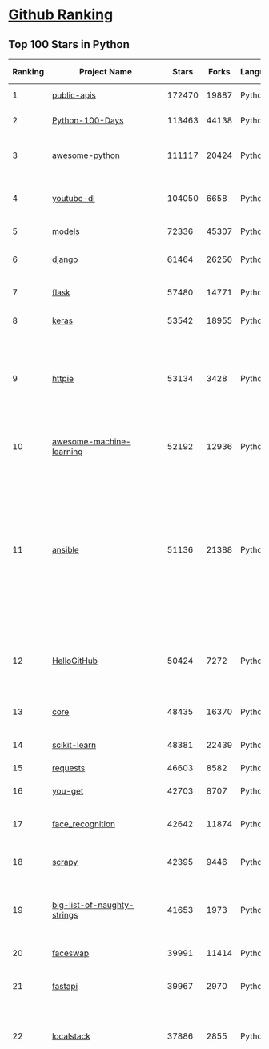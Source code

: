 [Github Ranking](../README.md)
==========

## Top 100 Stars in Python

| Ranking | Project Name | Stars | Forks | Language | Open Issues | Description | Last Commit |
| ------- | ------------ | ----- | ----- | -------- | ----------- | ----------- | ----------- |
| 1 | [public-apis](https://github.com/public-apis/public-apis) | 172470 | 19887 | Python | 0 | A collective list of free APIs | 2016-03-20T23:49:42Z |
| 2 | [Python-100-Days](https://github.com/jackfrued/Python-100-Days) | 113463 | 44138 | Python | 0 | Python - 100天从新手到大师 | 2018-03-01T16:05:52Z |
| 3 | [awesome-python](https://github.com/vinta/awesome-python) | 111117 | 20424 | Python | 0 | A curated list of awesome Python frameworks, libraries, software and resources | 2014-06-27T21:00:06Z |
| 4 | [youtube-dl](https://github.com/ytdl-org/youtube-dl) | 104050 | 6658 | Python | 0 | Command-line program to download videos from YouTube.com and other video sites | 2010-10-31T14:35:07Z |
| 5 | [models](https://github.com/tensorflow/models) | 72336 | 45307 | Python | 0 | Models and examples built with TensorFlow | 2016-02-05T01:15:20Z |
| 6 | [django](https://github.com/django/django) | 61464 | 26250 | Python | 0 | The Web framework for perfectionists with deadlines. | 2012-04-28T02:47:18Z |
| 7 | [flask](https://github.com/pallets/flask) | 57480 | 14771 | Python | 0 | The Python micro framework for building web applications. | 2010-04-06T11:11:59Z |
| 8 | [keras](https://github.com/keras-team/keras) | 53542 | 18955 | Python | 0 | Deep Learning for humans | 2015-03-28T00:35:42Z |
| 9 | [httpie](https://github.com/httpie/httpie) | 53134 | 3428 | Python | 0 | As easy as /aitch-tee-tee-pie/ 🥧 Modern, user-friendly command-line HTTP client for the API era. JSON support, colors, sessions, downloads, plugins & more. https://twitter.com/httpie | 2012-02-25T12:39:13Z |
| 10 | [awesome-machine-learning](https://github.com/josephmisiti/awesome-machine-learning) | 52192 | 12936 | Python | 0 | A curated list of awesome Machine Learning frameworks, libraries and software. | 2014-07-15T19:11:19Z |
| 11 | [ansible](https://github.com/ansible/ansible) | 51136 | 21388 | Python | 0 | Ansible is a radically simple IT automation platform that makes your applications and systems easier to deploy and maintain. Automate everything from code deployment to network configuration to cloud management, in a language that approaches plain English, using SSH, with no agents to install on remote systems. https://docs.ansible.com. | 2012-03-06T14:58:02Z |
| 12 | [HelloGitHub](https://github.com/521xueweihan/HelloGitHub) | 50424 | 7272 | Python | 0 | :octocat: 分享 GitHub 上有趣、入门级的开源项目。Share interesting, entry-level open source projects on GitHub. | 2016-05-04T06:24:11Z |
| 13 | [core](https://github.com/home-assistant/core) | 48435 | 16370 | Python | 0 | :house_with_garden: Open source home automation that puts local control and privacy first. | 2013-09-17T07:29:48Z |
| 14 | [scikit-learn](https://github.com/scikit-learn/scikit-learn) | 48381 | 22439 | Python | 0 | scikit-learn: machine learning in Python | 2010-08-17T09:43:38Z |
| 15 | [requests](https://github.com/psf/requests) | 46603 | 8582 | Python | 0 | A simple, yet elegant, HTTP library. | 2011-02-13T18:38:17Z |
| 16 | [you-get](https://github.com/soimort/you-get) | 42703 | 8707 | Python | 0 | :arrow_double_down: Dumb downloader that scrapes the web | 2012-08-20T15:53:36Z |
| 17 | [face_recognition](https://github.com/ageitgey/face_recognition) | 42642 | 11874 | Python | 0 | The world's simplest facial recognition api for Python and the command line | 2017-03-03T21:52:39Z |
| 18 | [scrapy](https://github.com/scrapy/scrapy) | 42395 | 9446 | Python | 0 | Scrapy, a fast high-level web crawling & scraping framework for Python. | 2010-02-22T02:01:14Z |
| 19 | [big-list-of-naughty-strings](https://github.com/minimaxir/big-list-of-naughty-strings) | 41653 | 1973 | Python | 0 | The Big List of Naughty Strings is a list of strings which have a high probability of causing issues when used as user-input data. | 2015-08-08T20:57:20Z |
| 20 | [faceswap](https://github.com/deepfakes/faceswap) | 39991 | 11414 | Python | 0 | Deepfakes Software For All | 2017-12-19T09:44:13Z |
| 21 | [fastapi](https://github.com/tiangolo/fastapi) | 39967 | 2970 | Python | 0 | FastAPI framework, high performance, easy to learn, fast to code, ready for production | 2018-12-08T08:21:47Z |
| 22 | [localstack](https://github.com/localstack/localstack) | 37886 | 2855 | Python | 0 | 💻  A fully functional local AWS cloud stack. Develop and test your cloud & Serverless apps offline! | 2016-10-25T23:48:03Z |
| 23 | [funNLP](https://github.com/fighting41love/funNLP) | 35706 | 10337 | Python | 0 | 中英文敏感词、语言检测、中外手机/电话归属地/运营商查询、名字推断性别、手机号抽取、身份证抽取、邮箱抽取、中日文人名库、中文缩写库、拆字词典、词汇情感值、停用词、反动词表、暴恐词表、繁简体转换、英文模拟中文发音、汪峰歌词生成器、职业名称词库、同义词库、反义词库、否定词库、汽车品牌词库、汽车零件词库、连续英文切割、各种中文词向量、公司名字大全、古诗词库、IT词库、财经词库、成语词库、地名词库、历史名人词库、诗词词库、医学词库、饮食词库、法律词库、汽车词库、动物词库、中文聊天语料、中文谣言数据、百度中文问答数据集、句子相似度匹配算法集合、bert资源、文本生成&摘要相关工具、cocoNLP信息抽取工具、国内电话号码正则匹配、清华大学XLORE:中英文跨语言百科知识图谱、清华大学人工智能技术系列报告、自然语言生成、NLU太难了系列、自动对联数据及机器人、用户名黑名单列表、罪名法务名词及分类模型、微信公众号语料、cs224n深度学习自然语言处理课程、中文手写汉字识别、中文自然语言处理 语料/数据集、变量命名神器、分词语料库+代码、任务型对话英文数据集、ASR 语音数据集 + 基于深度学习的中文语音识别系统、笑声检测器、Microsoft多语言数字/单位/如日期时间识别包、中华新华字典数据库及api(包括常用歇后语、成语、词语和汉字)、文档图谱自动生成、SpaCy 中文模型、Common Voice语音识别数据集新版、神经网络关系抽取、基于bert的命名实体识别、关键词(Keyphrase)抽取包pke、基于医疗领域知识图谱的问答系统、基于依存句法与语义角色标注的事件三元组抽取、依存句法分析4万句高质量标注数据、cnocr：用来做中文OCR的Python3包、中文人物关系知识图谱项目、中文nlp竞赛项目及代码汇总、中文字符数据、speech-aligner: 从“人声语音”及其“语言文本”产生音素级别时间对齐标注的工具、AmpliGraph: 知识图谱表示学习(Python)库：知识图谱概念链接预测、Scattertext 文本可视化(python)、语言/知识表示工具：BERT & ERNIE、中文对比英文自然语言处理NLP的区别综述、Synonyms中文近义词工具包、HarvestText领域自适应文本挖掘工具（新词发现-情感分析-实体链接等）、word2word：(Python)方便易用的多语言词-词对集：62种语言/3,564个多语言对、语音识别语料生成工具：从具有音频/字幕的在线视频创建自动语音识别(ASR)语料库、构建医疗实体识别的模型（包含词典和语料标注）、单文档非监督的关键词抽取、Kashgari中使用gpt-2语言模型、开源的金融投资数据提取工具、文本自动摘要库TextTeaser: 仅支持英文、人民日报语料处理工具集、一些关于自然语言的基本模型、基于14W歌曲知识库的问答尝试--功能包括歌词接龙and已知歌词找歌曲以及歌曲歌手歌词三角关系的问答、基于Siamese bilstm模型的相似句子判定模型并提供训练数据集和测试数据集、用Transformer编解码模型实现的根据Hacker News文章标题自动生成评论、用BERT进行序列标记和文本分类的模板代码、LitBank：NLP数据集——支持自然语言处理和计算人文学科任务的100部带标记英文小说语料、百度开源的基准信息抽取系统、虚假新闻数据集、Facebook: LAMA语言模型分析，提供Transformer-XL/BERT/ELMo/GPT预训练语言模型的统一访问接口、CommonsenseQA：面向常识的英文QA挑战、中文知识图谱资料、数据及工具、各大公司内部里大牛分享的技术文档 PDF 或者 PPT、自然语言生成SQL语句（英文）、中文NLP数据增强（EDA）工具、英文NLP数据增强工具 、基于医药知识图谱的智能问答系统、京东商品知识图谱、基于mongodb存储的军事领域知识图谱问答项目、基于远监督的中文关系抽取、语音情感分析、中文ULMFiT-情感分析-文本分类-语料及模型、一个拍照做题程序、世界各国大规模人名库、一个利用有趣中文语料库 qingyun 训练出来的中文聊天机器人、中文聊天机器人seqGAN、省市区镇行政区划数据带拼音标注、教育行业新闻语料库包含自动文摘功能、开放了对话机器人-知识图谱-语义理解-自然语言处理工具及数据、中文知识图谱：基于百度百科中文页面-抽取三元组信息-构建中文知识图谱、masr: 中文语音识别-提供预训练模型-高识别率、Python音频数据增广库、中文全词覆盖BERT及两份阅读理解数据、ConvLab：开源多域端到端对话系统平台、中文自然语言处理数据集、基于最新版本rasa搭建的对话系统、基于TensorFlow和BERT的管道式实体及关系抽取、一个小型的证券知识图谱/知识库、复盘所有NLP比赛的TOP方案、OpenCLaP：多领域开源中文预训练语言模型仓库、UER：基于不同语料+编码器+目标任务的中文预训练模型仓库、中文自然语言处理向量合集、基于金融-司法领域(兼有闲聊性质)的聊天机器人、g2pC：基于上下文的汉语读音自动标记模块、Zincbase 知识图谱构建工具包、诗歌质量评价/细粒度情感诗歌语料库、快速转化「中文数字」和「阿拉伯数字」、百度知道问答语料库、基于知识图谱的问答系统、jieba_fast 加速版的jieba、正则表达式教程、中文阅读理解数据集、基于BERT等最新语言模型的抽取式摘要提取、Python利用深度学习进行文本摘要的综合指南、知识图谱深度学习相关资料整理、维基大规模平行文本语料、StanfordNLP 0.2.0：纯Python版自然语言处理包、NeuralNLP-NeuralClassifier：腾讯开源深度学习文本分类工具、端到端的封闭域对话系统、中文命名实体识别：NeuroNER vs. BertNER、新闻事件线索抽取、2019年百度的三元组抽取比赛：“科学空间队”源码、基于依存句法的开放域文本知识三元组抽取和知识库构建、中文的GPT2训练代码、ML-NLP - 机器学习(Machine Learning)NLP面试中常考到的知识点和代码实现、nlp4han:中文自然语言处理工具集(断句/分词/词性标注/组块/句法分析/语义分析/NER/N元语法/HMM/代词消解/情感分析/拼写检查、XLM：Facebook的跨语言预训练语言模型、用基于BERT的微调和特征提取方法来进行知识图谱百度百科人物词条属性抽取、中文自然语言处理相关的开放任务-数据集-当前最佳结果、CoupletAI - 基于CNN+Bi-LSTM+Attention 的自动对对联系统、抽象知识图谱、MiningZhiDaoQACorpus - 580万百度知道问答数据挖掘项目、brat rapid annotation tool: 序列标注工具、大规模中文知识图谱数据：1.4亿实体、数据增强在机器翻译及其他nlp任务中的应用及效果、allennlp阅读理解:支持多种数据和模型、PDF表格数据提取工具 、 Graphbrain：AI开源软件库和科研工具，目的是促进自动意义提取和文本理解以及知识的探索和推断、简历自动筛选系统、基于命名实体识别的简历自动摘要、中文语言理解测评基准，包括代表性的数据集&基准模型&语料库&排行榜、树洞 OCR 文字识别 、从包含表格的扫描图片中识别表格和文字、语声迁移、Python口语自然语言处理工具集(英文)、 similarity：相似度计算工具包，java编写、海量中文预训练ALBERT模型 、Transformers 2.0 、基于大规模音频数据集Audioset的音频增强 、Poplar：网页版自然语言标注工具、图片文字去除，可用于漫画翻译 、186种语言的数字叫法库、Amazon发布基于知识的人-人开放领域对话数据集 、中文文本纠错模块代码、繁简体转换 、 Python实现的多种文本可读性评价指标、类似于人名/地名/组织机构名的命名体识别数据集 、东南大学《知识图谱》研究生课程(资料)、. 英文拼写检查库 、 wwsearch是企业微信后台自研的全文检索引擎、CHAMELEON：深度学习新闻推荐系统元架构 、 8篇论文梳理BERT相关模型进展与反思、DocSearch：免费文档搜索引擎、 LIDA：轻量交互式对话标注工具 、aili - the fastest in-memory index in the East 东半球最快并发索引 、知识图谱车音工作项目、自然语言生成资源大全 、中日韩分词库mecab的Python接口库、中文文本摘要/关键词提取、汉字字符特征提取器 (featurizer)，提取汉字的特征（发音特征、字形特征）用做深度学习的特征、中文生成任务基准测评 、中文缩写数据集、中文任务基准测评 - 代表性的数据集-基准(预训练)模型-语料库-baseline-工具包-排行榜、PySS3：面向可解释AI的SS3文本分类器机器可视化工具 、中文NLP数据集列表、COPE - 格律诗编辑程序、doccano：基于网页的开源协同多语言文本标注工具 、PreNLP：自然语言预处理库、简单的简历解析器，用来从简历中提取关键信息、用于中文闲聊的GPT2模型：GPT2-chitchat、基于检索聊天机器人多轮响应选择相关资源列表(Leaderboards、Datasets、Papers)、(Colab)抽象文本摘要实现集锦(教程 、词语拼音数据、高效模糊搜索工具、NLP数据增广资源集、微软对话机器人框架 、 GitHub Typo Corpus：大规模GitHub多语言拼写错误/语法错误数据集、TextCluster：短文本聚类预处理模块 Short text cluster、面向语音识别的中文文本规范化、BLINK：最先进的实体链接库、BertPunc：基于BERT的最先进标点修复模型、Tokenizer：快速、可定制的文本词条化库、中文语言理解测评基准，包括代表性的数据集、基准(预训练)模型、语料库、排行榜、spaCy 医学文本挖掘与信息提取 、 NLP任务示例项目代码集、 python拼写检查库、chatbot-list - 行业内关于智能客服、聊天机器人的应用和架构、算法分享和介绍、语音质量评价指标(MOSNet, BSSEval, STOI, PESQ, SRMR)、 用138GB语料训练的法文RoBERTa预训练语言模型 、BERT-NER-Pytorch：三种不同模式的BERT中文NER实验、无道词典 - 有道词典的命令行版本，支持英汉互查和在线查询、2019年NLP亮点回顾、 Chinese medical dialogue data 中文医疗对话数据集 、最好的汉字数字(中文数字)-阿拉伯数字转换工具、 基于百科知识库的中文词语多词义/义项获取与特定句子词语语义消歧、awesome-nlp-sentiment-analysis - 情感分析、情绪原因识别、评价对象和评价词抽取、LineFlow：面向所有深度学习框架的NLP数据高效加载器、中文医学NLP公开资源整理 、MedQuAD：(英文)医学问答数据集、将自然语言数字串解析转换为整数和浮点数、Transfer Learning in Natural Language Processing (NLP) 、面向语音识别的中文/英文发音辞典、Tokenizers：注重性能与多功能性的最先进分词器、CLUENER 细粒度命名实体识别 Fine Grained Named Entity Recognition、 基于BERT的中文命名实体识别、中文谣言数据库、NLP数据集/基准任务大列表、nlp相关的一些论文及代码, 包括主题模型、词向量(Word Embedding)、命名实体识别(NER)、文本分类(Text Classificatin)、文本生成(Text Generation)、文本相似性(Text Similarity)计算等，涉及到各种与nlp相关的算法，基于keras和tensorflow 、Python文本挖掘/NLP实战示例、 Blackstone：面向非结构化法律文本的spaCy pipeline和NLP模型通过同义词替换实现文本“变脸” 、中文 预训练 ELECTREA 模型: 基于对抗学习 pretrain Chinese Model 、albert-chinese-ner - 用预训练语言模型ALBERT做中文NER 、基于GPT2的特定主题文本生成/文本增广、开源预训练语言模型合集、多语言句向量包、编码、标记和实现：一种可控高效的文本生成方法、 英文脏话大列表 、attnvis：GPT2、BERT等transformer语言模型注意力交互可视化、CoVoST：Facebook发布的多语种语音-文本翻译语料库，包括11种语言(法语、德语、荷兰语、俄语、西班牙语、意大利语、土耳其语、波斯语、瑞典语、蒙古语和中文)的语音、文字转录及英文译文、Jiagu自然语言处理工具 - 以BiLSTM等模型为基础，提供知识图谱关系抽取 中文分词 词性标注 命名实体识别 情感分析 新词发现 关键词 文本摘要 文本聚类等功能、用unet实现对文档表格的自动检测，表格重建、NLP事件提取文献资源列表 、 金融领域自然语言处理研究资源大列表、CLUEDatasetSearch - 中英文NLP数据集：搜索所有中文NLP数据集，附常用英文NLP数据集 、medical_NER - 中文医学知识图谱命名实体识别 、(哈佛)讲因果推理的免费书、知识图谱相关学习资料/数据集/工具资源大列表、Forte：灵活强大的自然语言处理pipeline工具集 、Python字符串相似性算法库、PyLaia：面向手写文档分析的深度学习工具包、TextFooler：针对文本分类/推理的对抗文本生成模块、Haystack：灵活、强大的可扩展问答(QA)框架、中文关键短语抽取工具 | 2018-08-21T11:20:39Z |
| 24 | [PayloadsAllTheThings](https://github.com/swisskyrepo/PayloadsAllTheThings) | 33118 | 9090 | Python | 0 | A list of useful payloads and bypass for Web Application Security and Pentest/CTF | 2016-10-18T07:29:07Z |
| 25 | [shadowsocks](https://github.com/shadowsocks/shadowsocks) | 33089 | 19437 | Python | 0 | None | 2012-04-20T13:10:49Z |
| 26 | [interview_internal_reference](https://github.com/0voice/interview_internal_reference) | 33057 | 8970 | Python | 0 | 2021年最新总结，阿里，腾讯，百度，美团，头条等技术面试题目，以及答案，专家出题人分析汇总。 | 2019-06-10T06:54:19Z |
| 27 | [CppCoreGuidelines](https://github.com/isocpp/CppCoreGuidelines) | 32745 | 4441 | Python | 0 | The C++ Core Guidelines are a set of tried-and-true guidelines, rules, and best practices about coding in C++ | 2015-08-19T20:22:52Z |
| 28 | [AiLearning](https://github.com/apachecn/AiLearning) | 32410 | 10676 | Python | 0 | AiLearning: 机器学习 - MachineLearning - ML、深度学习 - DeepLearning - DL、自然语言处理 NLP | 2017-02-25T08:53:02Z |
| 29 | [Real-Time-Voice-Cloning](https://github.com/CorentinJ/Real-Time-Voice-Cloning) | 32258 | 5886 | Python | 0 | Clone a voice in 5 seconds to generate arbitrary speech in real-time | 2019-05-26T08:56:15Z |
| 30 | [pandas](https://github.com/pandas-dev/pandas) | 32122 | 13673 | Python | 0 | Flexible and powerful data analysis / manipulation library for Python, providing labeled data structures similar to R data.frame objects, statistical functions, and much more | 2010-08-24T01:37:33Z |
| 31 | [rich](https://github.com/willmcgugan/rich) | 31836 | 1038 | Python | 0 | Rich is a Python library for rich text and beautiful formatting in the terminal. | 2019-11-10T15:28:09Z |
| 32 | [openpilot](https://github.com/commaai/openpilot) | 31817 | 5880 | Python | 0 | openpilot is an open source driver assistance system. openpilot performs the functions of Automated Lane Centering and Adaptive Cruise Control for over 150 supported car makes and models. | 2016-11-24T01:33:30Z |
| 33 | [Deep-Learning-Papers-Reading-Roadmap](https://github.com/floodsung/Deep-Learning-Papers-Reading-Roadmap) | 31437 | 6741 | Python | 0 | Deep Learning papers reading roadmap for anyone who are eager to learn this amazing tech! | 2016-10-14T11:49:48Z |
| 34 | [XX-Net](https://github.com/XX-net/XX-Net) | 30984 | 7811 | Python | 0 | A proxy tool to bypass GFW. | 2015-01-15T09:35:51Z |
| 35 | [DeepFaceLab](https://github.com/iperov/DeepFaceLab) | 30434 | 6877 | Python | 0 | DeepFaceLab is the leading software for creating deepfakes. | 2018-06-04T13:10:00Z |
| 36 | [12306](https://github.com/testerSunshine/12306) | 30352 | 9427 | Python | 0 | 12306智能刷票，订票 | 2017-05-17T12:23:40Z |
| 37 | [python-patterns](https://github.com/faif/python-patterns) | 29915 | 6103 | Python | 0 | A collection of design patterns/idioms in Python | 2012-06-06T21:02:35Z |
| 38 | [sentry](https://github.com/getsentry/sentry) | 29757 | 3311 | Python | 0 | Sentry is cross-platform application monitoring, with a focus on error reporting. | 2010-08-30T22:06:41Z |
| 39 | [d2l-zh](https://github.com/d2l-ai/d2l-zh) | 29328 | 6912 | Python | 0 | 《动手学深度学习》：面向中文读者、能运行、可讨论。中英文版被55个国家的300所大学用于教学。 | 2017-08-23T04:40:24Z |
| 40 | [certbot](https://github.com/certbot/certbot) | 28561 | 3173 | Python | 0 | Certbot is EFF's tool to obtain certs from Let's Encrypt and (optionally) auto-enable HTTPS on your server.  It can also act as a client for any other CA that uses the ACME protocol. | 2014-11-12T02:52:20Z |
| 41 | [cheat.sh](https://github.com/chubin/cheat.sh) | 27859 | 1396 | Python | 0 | the only cheat sheet you need | 2017-05-07T21:40:56Z |
| 42 | [wtfpython](https://github.com/satwikkansal/wtfpython) | 27820 | 2336 | Python | 0 | What the f*ck Python? 😱 | 2017-08-28T20:22:19Z |
| 43 | [jieba](https://github.com/fxsjy/jieba) | 27623 | 6443 | Python | 0 | 结巴中文分词 | 2012-09-29T07:52:01Z |
| 44 | [python-cheatsheet](https://github.com/gto76/python-cheatsheet) | 26610 | 4903 | Python | 0 | Comprehensive Python Cheatsheet | 2018-01-25T04:16:53Z |
| 45 | [mitmproxy](https://github.com/mitmproxy/mitmproxy) | 25565 | 3159 | Python | 0 | An interactive TLS-capable intercepting HTTP proxy for penetration testers and software developers. | 2010-02-16T04:10:13Z |
| 46 | [HanLP](https://github.com/hankcs/HanLP) | 24706 | 6563 | Python | 0 | 中文分词 词性标注 命名实体识别 依存句法分析 成分句法分析 语义依存分析 语义角色标注 指代消解 风格转换 语义相似度 新词发现 关键词短语提取 自动摘要 文本分类聚类 拼音简繁转换 自然语言处理 | 2014-10-09T06:36:16Z |
| 47 | [interactive-coding-challenges](https://github.com/donnemartin/interactive-coding-challenges) | 24378 | 3955 | Python | 0 | 120+ interactive Python coding interview challenges (algorithms and data structures).  Includes Anki flashcards. | 2015-04-28T21:36:39Z |
| 48 | [airflow](https://github.com/apache/airflow) | 24177 | 9797 | Python | 0 | Apache Airflow - A platform to programmatically author, schedule, and monitor workflows | 2015-04-13T18:04:58Z |
| 49 | [black](https://github.com/psf/black) | 24074 | 1551 | Python | 0 | The uncompromising Python code formatter | 2018-03-14T19:54:45Z |
| 50 | [linux-insides](https://github.com/0xAX/linux-insides) | 23998 | 2795 | Python | 0 | A little bit about a linux kernel | 2015-01-03T18:44:57Z |
| 51 | [YouCompleteMe](https://github.com/ycm-core/YouCompleteMe) | 23546 | 2738 | Python | 0 | A code-completion engine for Vim | 2012-04-16T03:12:14Z |
| 52 | [pytorch-tutorial](https://github.com/yunjey/pytorch-tutorial) | 22553 | 6950 | Python | 0 | PyTorch Tutorial for Deep Learning Researchers | 2017-03-10T07:41:47Z |
| 53 | [pipenv](https://github.com/pypa/pipenv) | 22552 | 1694 | Python | 0 |  Python Development Workflow for Humans. | 2017-01-20T00:44:02Z |
| 54 | [data-science-ipython-notebooks](https://github.com/donnemartin/data-science-ipython-notebooks) | 22095 | 6892 | Python | 0 | Data science Python notebooks: Deep learning (TensorFlow, Theano, Caffe, Keras), scikit-learn, Kaggle, big data (Spark, Hadoop MapReduce, HDFS), matplotlib, pandas, NumPy, SciPy, Python essentials, AWS, and various command lines. | 2015-01-23T19:38:29Z |
| 55 | [sqlmap](https://github.com/sqlmapproject/sqlmap) | 22008 | 4624 | Python | 0 | Automatic SQL injection and database takeover tool | 2012-06-26T09:52:15Z |
| 56 | [ItChat](https://github.com/littlecodersh/ItChat) | 21954 | 5193 | Python | 0 | A complete and graceful API for Wechat. 微信个人号接口、微信机器人及命令行微信，三十行即可自定义个人号机器人。 | 2016-01-19T07:49:48Z |
| 57 | [Mask_RCNN](https://github.com/matterport/Mask_RCNN) | 21076 | 10382 | Python | 0 | Mask R-CNN for object detection and instance segmentation on Keras and TensorFlow | 2017-10-19T20:28:34Z |
| 58 | [Depix](https://github.com/beurtschipper/Depix) | 21015 | 2508 | Python | 0 | Recovers passwords from pixelized screenshots | 2020-12-06T12:39:08Z |
| 59 | [tqdm](https://github.com/tqdm/tqdm) | 20725 | 1059 | Python | 0 | A Fast, Extensible Progress Bar for Python and CLI | 2015-06-03T13:13:14Z |
| 60 | [ML-From-Scratch](https://github.com/eriklindernoren/ML-From-Scratch) | 20638 | 4080 | Python | 0 | Machine Learning From Scratch. Bare bones NumPy implementations of machine learning models and algorithms with a focus on accessibility. Aims to cover everything from linear regression to deep learning. | 2017-02-05T12:11:23Z |
| 61 | [python-fire](https://github.com/google/python-fire) | 20531 | 1228 | Python | 0 | Python Fire is a library for automatically generating command line interfaces (CLIs) from absolutely any Python object. | 2017-02-21T21:35:07Z |
| 62 | [tornado](https://github.com/tornadoweb/tornado) | 20335 | 5429 | Python | 0 | Tornado is a Python web framework and asynchronous networking library, originally developed at FriendFeed. | 2009-09-09T04:55:16Z |
| 63 | [yolov5](https://github.com/ultralytics/yolov5) | 20269 | 7096 | Python | 0 | YOLOv5 🚀 in PyTorch > ONNX > CoreML > TFLite | 2020-05-18T03:45:11Z |
| 64 | [redash](https://github.com/getredash/redash) | 20200 | 3543 | Python | 0 | Make Your Company Data Driven. Connect to any data source, easily visualize, dashboard and share your data. | 2013-10-28T13:19:39Z |
| 65 | [algorithms](https://github.com/keon/algorithms) | 20152 | 4136 | Python | 0 | Minimal examples of data structures and algorithms in Python | 2016-11-17T22:32:08Z |
| 66 | [devops-exercises](https://github.com/bregman-arie/devops-exercises) | 20006 | 4089 | Python | 0 | Linux, Jenkins, AWS, SRE, Prometheus, Docker, Python, Ansible, Git, Kubernetes, Terraform, OpenStack, SQL, NoSQL, Azure, GCP, DNS, Elastic, Network, Virtualization. DevOps Interview Questions | 2019-10-03T17:31:21Z |
| 67 | [glances](https://github.com/nicolargo/glances) | 19697 | 1266 | Python | 0 | Glances an Eye on your system. A top/htop alternative for GNU/Linux, BSD, Mac OS and Windows operating systems. | 2011-12-04T08:49:15Z |
| 68 | [NLP-progress](https://github.com/sebastianruder/NLP-progress) | 19542 | 3342 | Python | 0 | Repository to track the progress in Natural Language Processing (NLP), including the datasets and the current state-of-the-art for the most common NLP tasks. | 2018-06-22T17:43:55Z |
| 69 | [hosts](https://github.com/StevenBlack/hosts) | 19427 | 1728 | Python | 0 | 🔒 Consolidating and extending hosts files from several well-curated sources. Optionally pick extensions for porn, social media, and other categories. | 2012-04-12T20:22:50Z |
| 70 | [CheatSheetSeries](https://github.com/OWASP/CheatSheetSeries) | 19387 | 2719 | Python | 0 | The OWASP Cheat Sheet Series was created to provide a concise collection of high value information on specific application security topics. | 2018-12-21T14:26:43Z |
| 71 | [numpy](https://github.com/numpy/numpy) | 19178 | 6324 | Python | 0 | The fundamental package for scientific computing with Python. | 2010-09-13T23:02:39Z |
| 72 | [macOS-Security-and-Privacy-Guide](https://github.com/drduh/macOS-Security-and-Privacy-Guide) | 18708 | 1343 | Python | 0 | Guide to securing and improving privacy on macOS | 2015-08-31T03:36:35Z |
| 73 | [ray](https://github.com/ray-project/ray) | 18634 | 3141 | Python | 0 | An open source framework that provides a simple, universal API for building distributed applications. Ray is packaged with RLlib, a scalable reinforcement learning library, and Tune, a scalable hyperparameter tuning library. | 2016-10-25T19:38:30Z |
| 74 | [PaddleOCR](https://github.com/PaddlePaddle/PaddleOCR) | 18328 | 3744 | Python | 0 | Awesome multilingual OCR toolkits based on PaddlePaddle (practical ultra lightweight OCR system, support 80+ languages recognition, provide data annotation and synthesis tools, support training and deployment among server, mobile, embedded and IoT devices) | 2020-05-08T10:38:16Z |
| 75 | [spleeter](https://github.com/deezer/spleeter) | 18228 | 1951 | Python | 0 | Deezer source separation library including pretrained models. | 2019-09-26T15:40:46Z |
| 76 | [locust](https://github.com/locustio/locust) | 17805 | 2315 | Python | 0 | Scalable user load testing tool written in Python | 2011-02-17T11:08:03Z |
| 77 | [mmdetection](https://github.com/open-mmlab/mmdetection) | 17746 | 6386 | Python | 0 | OpenMMLab Detection Toolbox and Benchmark | 2018-08-22T07:06:06Z |
| 78 | [examples](https://github.com/pytorch/examples) | 17565 | 8212 | Python | 0 | A set of examples around pytorch in Vision, Text, Reinforcement Learning, etc. | 2016-08-24T03:12:48Z |
| 79 | [Paddle](https://github.com/PaddlePaddle/Paddle) | 17334 | 4216 | Python | 0 | PArallel Distributed Deep LEarning: Machine Learning Framework from Industrial Practice （『飞桨』核心框架，深度学习&机器学习高性能单机、分布式训练和跨平台部署） | 2016-08-15T06:59:08Z |
| 80 | [python-telegram-bot](https://github.com/python-telegram-bot/python-telegram-bot) | 17287 | 3726 | Python | 0 | We have made you a wrapper you can't refuse | 2015-07-07T15:30:39Z |
| 81 | [magenta](https://github.com/magenta/magenta) | 17284 | 3576 | Python | 0 | Magenta: Music and Art Generation with Machine Intelligence | 2016-05-05T20:10:40Z |
| 82 | [streamlit](https://github.com/streamlit/streamlit) | 17035 | 1532 | Python | 0 | Streamlit — The fastest way to build data apps in Python | 2019-08-24T00:14:52Z |
| 83 | [Awesome-Linux-Software](https://github.com/luong-komorebi/Awesome-Linux-Software) | 16960 | 1732 | Python | 0 | A list of awesome applications, software, tools and other materials for Linux distros.  | 2016-08-06T13:16:29Z |
| 84 | [pytorch-lightning](https://github.com/PyTorchLightning/pytorch-lightning) | 16720 | 2046 | Python | 0 | The lightweight PyTorch wrapper for high-performance AI research. Scale your models, not the boilerplate. | 2019-03-31T00:45:57Z |
| 85 | [pytorch-CycleGAN-and-pix2pix](https://github.com/junyanz/pytorch-CycleGAN-and-pix2pix) | 16553 | 4991 | Python | 0 | Image-to-Image Translation in PyTorch | 2017-04-18T10:33:05Z |
| 86 | [wttr.in](https://github.com/chubin/wttr.in) | 16395 | 793 | Python | 0 | :partly_sunny: The right way to check the weather | 2015-12-26T21:03:43Z |
| 87 | [labelImg](https://github.com/tzutalin/labelImg) | 16172 | 5080 | Python | 0 | 🖍️ LabelImg is a graphical image annotation tool and label object bounding boxes in images | 2015-09-17T01:33:59Z |
| 88 | [professional-programming](https://github.com/charlax/professional-programming) | 15960 | 1451 | Python | 0 | A collection of full-stack resources for programmers. | 2015-11-07T05:07:52Z |
| 89 | [bokeh](https://github.com/bokeh/bokeh) | 15835 | 3856 | Python | 0 | Interactive Data Visualization in the browser, from  Python | 2012-03-26T15:40:01Z |
| 90 | [diagrams](https://github.com/mingrammer/diagrams) | 15802 | 891 | Python | 0 | :art: Diagram as Code for prototyping cloud system architectures | 2020-02-02T15:23:24Z |
| 91 | [jax](https://github.com/google/jax) | 15707 | 1439 | Python | 0 | Composable transformations of Python+NumPy programs: differentiate, vectorize, JIT to GPU/TPU, and more | 2018-10-25T21:25:02Z |
| 92 | [sanic](https://github.com/sanic-org/sanic) | 15681 | 1399 | Python | 0 | Next generation Python web server/framework \| Build fast. Run fast. | 2016-05-26T04:38:22Z |
| 93 | [dash](https://github.com/plotly/dash) | 15645 | 1615 | Python | 0 | Analytical Web Apps for Python, R, Julia, and Jupyter. No JavaScript Required. | 2015-04-10T01:53:08Z |
| 94 | [nginx-proxy](https://github.com/nginx-proxy/nginx-proxy) | 15547 | 2702 | Python | 0 | Automated nginx proxy for Docker containers using docker-gen | 2014-05-05T17:01:40Z |
| 95 | [Gooey](https://github.com/chriskiehl/Gooey) | 15184 | 805 | Python | 0 | Turn (almost) any Python command line program into a full GUI application with one line | 2014-01-01T21:06:05Z |
| 96 | [ipython](https://github.com/ipython/ipython) | 15117 | 4274 | Python | 0 | Official repository for IPython itself. Other repos in the IPython organization contain things like the website, documentation builds, etc. | 2010-05-10T04:46:06Z |
| 97 | [freqtrade](https://github.com/freqtrade/freqtrade) | 15030 | 3200 | Python | 0 | Free, open source crypto trading bot | 2017-05-17T23:48:53Z |
| 98 | [fairseq](https://github.com/pytorch/fairseq) | 14944 | 3897 | Python | 0 | Facebook AI Research Sequence-to-Sequence Toolkit written in Python. | 2017-08-29T16:26:12Z |
| 99 | [zulip](https://github.com/zulip/zulip) | 14918 | 4993 | Python | 0 | Zulip server and web app—powerful open source team chat | 2015-09-25T16:37:25Z |
| 100 | [PySnooper](https://github.com/cool-RR/PySnooper) | 14830 | 914 | Python | 0 | Never use print for debugging again | 2019-04-18T13:55:43Z |

